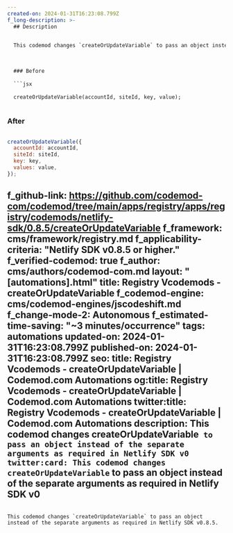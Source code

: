 ```yaml
---
created-on: 2024-01-31T16:23:08.799Z
f_long-description: >-
  ## Description
  

  This codemod changes `createOrUpdateVariable` to pass an object instead of the separate arguments as required in Netlify SDK v0.8.5.
  

  
  ### Before
  
  ```jsx
  
  createOrUpdateVariable(accountId, siteId, key, value);
  
  ```
  
  ### After
  
  ```jsx
  
  createOrUpdateVariable({
  	accountId: accountId,
  	siteId: siteId,
  	key: key,
  	values: value,
  });
  
  ```
f_github-link: https://github.com/codemod-com/codemod/tree/main/apps/registry/apps/registry/codemods/netlify-sdk/0.8.5/createOrUpdateVariable
f_framework: cms/framework/registry.md
f_applicability-criteria: "Netlify SDK v0.8.5 or higher."
f_verified-codemod: true
f_author: cms/authors/codemod-com.md
layout: "[automations].html"
title: Registry Vcodemods - createOrUpdateVariable
f_codemod-engine: cms/codemod-engines/jscodeshift.md
f_change-mode-2: Autonomous
f_estimated-time-saving: "~3 minutes/occurrence"
tags: automations
updated-on: 2024-01-31T16:23:08.799Z
published-on: 2024-01-31T16:23:08.799Z
seo:
  title: Registry Vcodemods - createOrUpdateVariable | Codemod.com Automations
  og:title: Registry Vcodemods - createOrUpdateVariable | Codemod.com Automations
  twitter:title: Registry Vcodemods - createOrUpdateVariable | Codemod.com Automations
  description: This codemod changes createOrUpdateVariable` to pass an object instead of the separate arguments as required in Netlify SDK v0
  twitter:card: This codemod changes createOrUpdateVariable` to pass an object instead of the separate arguments as required in Netlify SDK v0
---
```

This codemod changes `createOrUpdateVariable` to pass an object instead of the separate arguments as required in Netlify SDK v0.8.5.